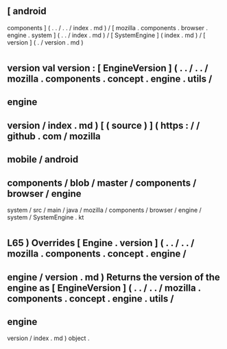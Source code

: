 [
android
-
components
]
(
.
.
/
.
.
/
index
.
md
)
/
[
mozilla
.
components
.
browser
.
engine
.
system
]
(
.
.
/
index
.
md
)
/
[
SystemEngine
]
(
index
.
md
)
/
[
version
]
(
.
/
version
.
md
)
#
version
val
version
:
[
EngineVersion
]
(
.
.
/
.
.
/
mozilla
.
components
.
concept
.
engine
.
utils
/
-
engine
-
version
/
index
.
md
)
[
(
source
)
]
(
https
:
/
/
github
.
com
/
mozilla
-
mobile
/
android
-
components
/
blob
/
master
/
components
/
browser
/
engine
-
system
/
src
/
main
/
java
/
mozilla
/
components
/
browser
/
engine
/
system
/
SystemEngine
.
kt
#
L65
)
Overrides
[
Engine
.
version
]
(
.
.
/
.
.
/
mozilla
.
components
.
concept
.
engine
/
-
engine
/
version
.
md
)
Returns
the
version
of
the
engine
as
[
EngineVersion
]
(
.
.
/
.
.
/
mozilla
.
components
.
concept
.
engine
.
utils
/
-
engine
-
version
/
index
.
md
)
object
.
